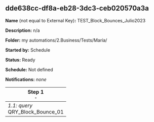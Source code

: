 ## dde638cc-df8a-eb28-3dc3-ceb020570a3a

**Name** (not equal to External Key)**:** TEST_Block_Bounces_Julio2023

**Description:** n/a

**Folder:** my automations/2.Business/Tests/María/

**Started by:** Schedule

**Status:** Ready

**Schedule:** Not defined

**Notifications:** _none_


| Step 1<br>_<small>-</small>_ |
| --- |
| _1.1: query_<br>QRY_Block_Bounce_01 |
